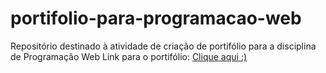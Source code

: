 # portifolio-para-programacao-web
Repositório destinado à atividade de criação de portifólio para a disciplina de Programação Web
Link para o portifólio: <a href="https://portifolio-para-programacao-web.vercel.app/"> Clique aqui :)</a>
